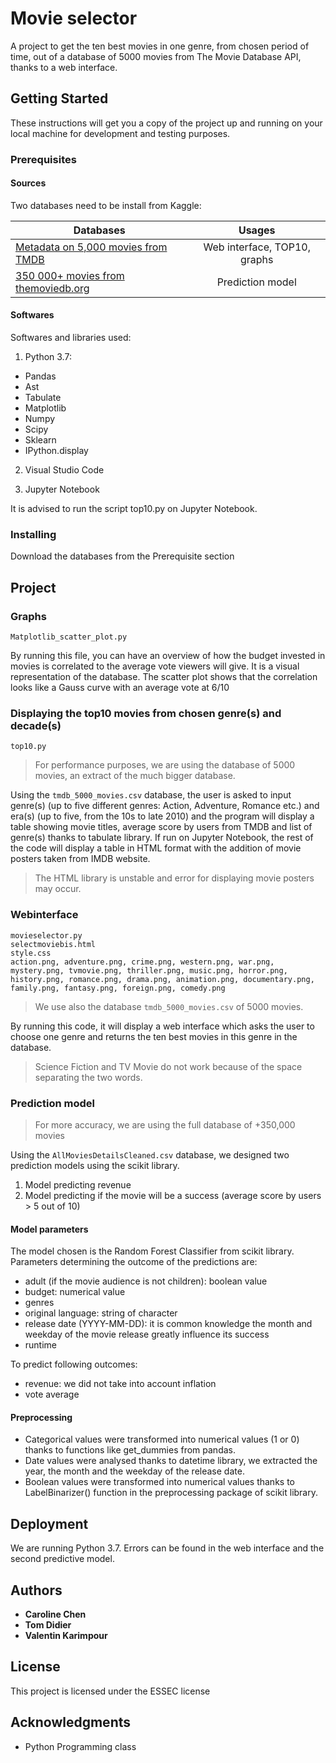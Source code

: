 # Movie selector

A project to get the ten best movies in one genre, from chosen period of time, out of a database of 5000 movies from The Movie Database API, thanks to a web interface.

## Getting Started

These instructions will get you a copy of the project up and running on your local machine for development and testing purposes. 

### Prerequisites
#### Sources
Two databases need to be install from Kaggle:

| Databases     | Usages        
| ------------- |:-------------:| 
| [Metadata on 5,000 movies from TMDB](https://www.kaggle.com/tmdb/tmdb-movie-metadata)    | Web interface, TOP10, graphs | 
| [350 000+ movies from themoviedb.org](https://www.kaggle.com/stephanerappeneau/350-000-movies-from-themoviedborg)      | Prediction model      | 

#### Softwares
Softwares and libraries used:

1. Python 3.7:
* Pandas
* Ast
* Tabulate
* Matplotlib
* Numpy
* Scipy
* Sklearn
* IPython.display

2. Visual Studio Code

3. Jupyter Notebook

It is advised to run the script top10.py on Jupyter Notebook.

### Installing

Download the databases from the Prerequisite section

## Project
### Graphs

```
Matplotlib_scatter_plot.py
```
By running this file, you can have an overview of how the budget invested in movies is correlated to the average vote viewers will give. It is a visual representation of the database. The scatter plot shows that the correlation looks like a Gauss curve with an average vote at 6/10

### Displaying the top10 movies from chosen genre(s) and decade(s) 
```
top10.py 
```
> For performance purposes, we are using the database of 5000 movies, an extract of the much bigger database.

Using the `tmdb_5000_movies.csv` database, the user is asked to input genre(s) (up to five different genres: Action, Adventure, Romance etc.) and era(s) (up to five, from the 10s to late 2010) and the program will display a table showing movie titles, average score by users from TMDB and list of genre(s) thanks to tabulate library.
If run on Jupyter Notebook, the rest of the code will display a table in HTML format with the addition of movie posters taken from IMDB website.

> The HTML library is unstable and error for displaying movie posters may occur.

### Webinterface
```
movieselector.py
selectmoviebis.html
style.css
action.png, adventure.png, crime.png, western.png, war.png, mystery.png, tvmovie.png, thriller.png, music.png, horror.png, history.png, romance.png, drama.png, animation.png, documentary.png, family.png, fantasy.png, foreign.png, comedy.png
```
> We use also the database `tmdb_5000_movies.csv` of 5000 movies.

By running this code, it will display a web interface which asks the user to choose one genre and returns the ten best movies in this genre in the database.

> Science Fiction and TV Movie do not work because of the space separating the two words.

### Prediction model

> For more accuracy, we are using the full database of +350,000 movies

Using the `AllMoviesDetailsCleaned.csv` database, we designed two prediction models using the scikit library. 
1. Model predicting revenue
2. Model predicting if the movie will be a success (average score by users > 5 out of 10)


#### Model parameters
The model chosen is the Random Forest Classifier from scikit library.
Parameters determining the outcome of the predictions are:
* adult (if the movie audience is not children): boolean value
* budget: numerical value
* genres
* original language: string of character
* release date (YYYY-MM-DD): it is common knowledge the month and weekday of the movie release greatly influence its success
* runtime

To predict following outcomes:
* revenue: we did not take into account inflation
* vote average

#### Preprocessing

- Categorical values were transformed into numerical values (1 or 0) thanks to functions like get_dummies from pandas.
- Date values were analysed thanks to datetime library, we extracted the year, the month and the weekday of the release date.
- Boolean values were transformed into numerical values thanks to LabelBinarizer() function in the preprocessing package of scikit library.

## Deployment

We are running Python 3.7.
Errors can be found in the web interface and the second predictive model.

## Authors

* **Caroline Chen** 
* **Tom Didier** 
* **Valentin Karimpour** 

## License

This project is licensed under the ESSEC license

## Acknowledgments

* Python Programming class



